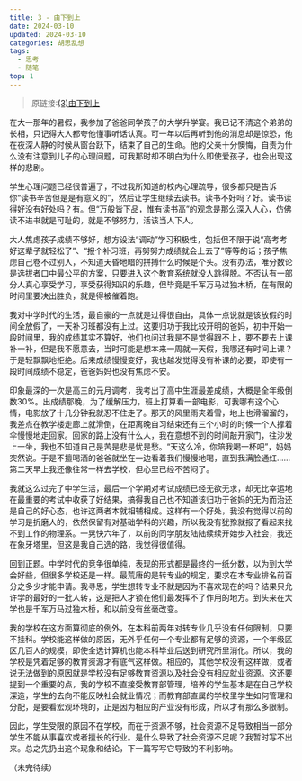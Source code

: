 ```yaml
---
title: 3 - 由下到上
date: 2024-03-10
updated: 2024-03-10
categories: 胡思乱想
tags:
  - 思考
  - 随笔
top: 1
---
```


> 原链接:[(3)由下到上](https://www.douban.com/people/205757224/notes?_i=081756171LhkTj)

在大一那年的暑假，我参加了爸爸同学孩子的大学升学宴。我已记不清这个弟弟的长相，只记得大人都夸他懂事听话认真。可一年以后再听到他的消息却是惊恐，他在夜深人静的时候从窗台跃下，结束了自己的生命。他的父亲十分懊悔，自责为什么没有注意到儿子的心理问题，可我那时却不明白为什么即使爱孩子，也会出现这样的悲剧。

学生心理问题已经很普遍了，不过我所知道的校内心理疏导，很多都只是告诉你“读书辛苦但是是有意义的”，然后让学生继续去读书。读书不好吗？好。读书读得好没有好处吗？有。但“万般皆下品，惟有读书高”的观念是那么深入人心，仿佛读不进书就是可耻的，就是不够努力，活该当人下人。

大人焦虑孩子成绩不够好，想方设法“调动”学习积极性，包括但不限于说“高考考好这辈子就轻松了”、“报个补习班，再努努力成绩就会上去了”等等的话；孩子焦虑自己卷不过别人，不知道天昏地暗的拼搏什么时候是个头。没有办法，唯分数论是选拔者口中最公平的方案，只要进入这个教育系统就没人跳得脱。不否认有一部分人真心享受学习，享受获得知识的乐趣，但毕竟是千军万马过独木桥，在有限的时间里要决出胜负，就是得被催着跑。

我对中学时代的生活，最自豪的一点就是过得很自由，具体一点说就是该放假的时间全放假了，一天补习班都没有上过。这要归功于我比较开明的爸妈，初中开始一段时间里，我的成绩其实不算好，他们也问过我是不是觉得跟不上，要不要去上课补一补，但是我不愿意去，当时可能是想本来一周就一天假，我哪还有时间上课？于是轻飘飘地拒绝。后来成绩慢慢变好，我也越发觉得没有补课的必要，即使有一段时间成绩不稳定，爸爸妈妈也没有焦虑不安。

印象最深的一次是高三的元月调考，我考出了高中生涯最差成绩，大概是全年级倒数30%。出成绩那晚，为了缓解压力，班上打算看一部电影，可我哪有这个心情，电影放了十几分钟我就忍不住走了。那天的风里雨夹着雪，地上也滑溜溜的，我差点在教学楼走廊上就滑倒，在距离晚自习结束还有三个小时的时候一个人撑着伞慢慢地走回家。回家的路上没有什么人，我在意想不到的时间敲开家门，往沙发上一坐，我也不知道自己是苦是悲是忧是愁。“天这么冷，你陪我喝一杯吧”，妈妈突然说。于是不擅喝酒的爸爸就坐在一边看着我们慢慢地喝，直到我满脸通红……第二天早上我还像往常一样去学校，但心里已经不苦闷了。

我就这么过完了中学生活，最后一个学期对考试成绩已经无欲无求，却无比幸运地在最重要的考试中收获了好结果，搞得我自己也不知道该归功于爸妈的无为而治还是自己的好心态，也许这两者本就相辅相成。这样有一个好处，我没有觉得以前的学习是折磨人的，依然保留有对基础学科的兴趣，所以我没有犹豫就报了看起来找不到工作的物理系。一晃快六年了，以前的同学朋友陆陆续续开始步入社会，我还在象牙塔里，但这是我自己选的路，我觉得很值得。

回到正题。中学时代的竞争很单纯，表现的形式都是最终的一纸分数，以为到大学会好些，但很多学校还是一样。最荒唐的是转专业的规定，要求在本专业排名前百分之多少才能申请。我寻思，学生想转专业不就是因为不喜欢现在的吗？结果只允许学的最好的一批人转，这是把人才锁在他们最发挥不了作用的地方。到头来在大学也是千军万马过独木桥，和以前没有丝毫改变。

我的学校在这方面算彻底的例外，在本科前两年对转专业几乎没有任何限制，只要不挂科。学校能这样做的原因，无外乎任何一个专业都有足够的资源，一个年级区区几百人的规模，即使全选计算机也能本科毕业后送到研究所里消化。所以，我的学校是凭着足够的教育资源才有底气这样做。相应的，其他学校没有这样做，或者说无法做到的原因就是学校没有足够教育资源以及社会没有相应就业资源。这还要提到一个重要的点，我的学校不直接受教育部管理，培养的学生基本是在自己学校深造，学生的去向不能反映社会就业情况；而教育部直属的学校里学生如何管理和分配，是要看宏观环境的，正是因为相应的产业没有形成，所以才有那么多限制。

因此，学生受限的原因不在学校，而在于资源不够，社会资源不足导致相当一部分学生不能从事喜欢或者擅长的行业。是什么导致了社会资源不足呢？我暂时写不出来。总之先扔出这个现象和结论，下一篇写写它导致的不利影响。

（未完待续）